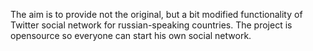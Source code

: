 The aim is to provide not the original, but a bit modified functionality of Twitter social network for russian-speaking countries. The project is opensource so everyone can start his own social network.